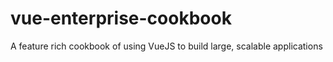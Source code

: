 # vue-enterprise-cookbook
A feature rich cookbook of using VueJS to build large, scalable applications
